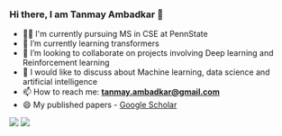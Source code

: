 ### Hi there, I am Tanmay Ambadkar 👋

<!---
**TanmayAmbadkar/TanmayAmbadkar** is a ✨ _special_ ✨ repository because its `README.md` (this file) appears on your GitHub profile. ->
-->

- 👨‍✈️ I'm currently pursuing MS in CSE at PennState 
- 🌱 I’m currently learning transformers
- 👯 I’m looking to collaborate on projects involving Deep learning and Reinforcement learning
- 💬 I would like to discuss about Machine learning, data science and artificial intelligence
- 📫 How to reach me: **[tanmay.ambadkar@gmail.com](tanmay.ambadkar@gmail.com)**
- 😄 My published papers - [Google Scholar](https://scholar.google.com/citations?user=1k2Vf9wAAAAJ&hl=en) 

<img src="https://github-readme-stats.vercel.app/api?username=TanmayAmbadkar&hide_border=true&show_icons=true">

<img src="https://github-readme-stats.vercel.app/api/top-langs/?username=TanmayAmbadkar&hide_border=true&hide=javascript,html">
